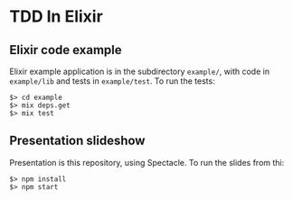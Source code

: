 # TDD In Elixir

## Elixir code example

Elixir example application is in the subdirectory ```example/```, with code in
```example/lib``` and tests in ```example/test```.  To run the tests:

```
$> cd example
$> mix deps.get
$> mix test
```

## Presentation slideshow

Presentation is this repository, using Spectacle.  To run the slides from thi:

```
$> npm install
$> npm start
```
